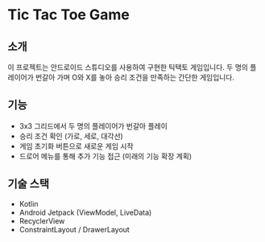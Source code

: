 # Tic Tac Toe Game

## 소개
이 프로젝트는 안드로이드 스튜디오를 사용하여 구현한 틱택토 게임입니다. 두 명의 플레이어가 번갈아 가며 O와 X를 놓아 승리 조건을 만족하는 간단한 게임입니다.

## 기능
- 3x3 그리드에서 두 명의 플레이어가 번갈아 플레이
- 승리 조건 확인 (가로, 세로, 대각선)
- 게임 초기화 버튼으로 새로운 게임 시작
- 드로어 메뉴를 통해 추가 기능 접근 (미래의 기능 확장 계획)

## 기술 스택
- Kotlin
- Android Jetpack (ViewModel, LiveData)
- RecyclerView
- ConstraintLayout / DrawerLayout


